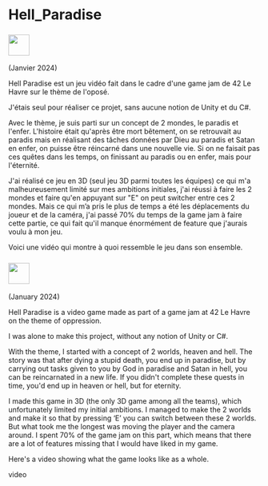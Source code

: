 # Hell_Paradise

### <img src="https://upload.wikimedia.org/wikipedia/commons/thumb/c/c3/Flag_of_France.svg/2560px-Flag_of_France.svg.png" height="42" />
(Janvier 2024)

Hell Paradise est un jeu vidéo fait dans le cadre d'une game jam de 42 Le Havre sur le thème de l'oposé.

J'étais seul pour réaliser ce projet, sans aucune notion de Unity et du C#.

Avec le thème, je suis parti sur un concept de 2 mondes, le paradis et l'enfer. L'histoire était qu'après être mort bêtement, on se retrouvait au paradis mais en réalisant des tâches données par Dieu au paradis et Satan en enfer, on puisse être réincarné dans une nouvelle vie. Si on ne faisait pas ces quêtes dans les temps, on finissant au paradis ou en enfer, mais pour l'éternité.

J'ai réalisé ce jeu en 3D (seul jeu 3D parmi toutes les équipes) ce qui m'a malheureusement limité sur mes ambitions initiales, j'ai réussi à faire les 2 mondes et faire qu'en appuyant sur "E" on peut switcher entre ces 2 mondes. Mais ce qui m’a pris le plus de temps a été les déplacements du joueur et de la caméra, j'ai passé 70% du temps de la game jam à faire cette partie, ce qui fait qu'il manque énormément de feature que j'aurais voulu à mon jeu.

Voici une vidéo qui montre à quoi ressemble le jeu dans son ensemble.



###  <img src="https://media.istockphoto.com/id/880562092/fr/vectoriel/grande-bretagne-drapeau-du-royaume-uni.jpg?s=612x612&w=0&k=20&c=Y_SgIOLAhcQnmHn58IibtTsQahlNoX3UENYnrf-N698=" height="42" />
(January 2024)

Hell Paradise is a video game made as part of a game jam at 42 Le Havre on the theme of oppression.

I was alone to make this project, without any notion of Unity or C#.

With the theme, I started with a concept of 2 worlds, heaven and hell. The story was that after dying a stupid death, you end up in paradise, but by carrying out tasks given to you by God in paradise and Satan in hell, you can be reincarnated in a new life. If you didn't complete these quests in time, you'd end up in heaven or hell, but for eternity.

I made this game in 3D (the only 3D game among all the teams), which unfortunately limited my initial ambitions. I managed to make the 2 worlds and make it so that by pressing ‘E’ you can switch between these 2 worlds. But what took me the longest was moving the player and the camera around. I spent 70% of the game jam on this part, which means that there are a lot of features missing that I would have liked in my game.

Here's a video showing what the game looks like as a whole.




video
